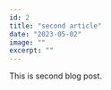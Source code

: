 ```yaml
---
id: 2
title: "second article"
date: "2023-05-02"
image: ""
excerpt: ""
---
```


This is second blog post.
